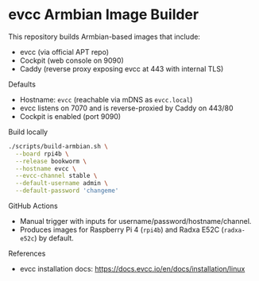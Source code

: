# evcc Armbian Image Builder

This repository builds Armbian-based images that include:

- evcc (via official APT repo)
- Cockpit (web console on 9090)
- Caddy (reverse proxy exposing evcc at 443 with internal TLS)

Defaults

- Hostname: `evcc` (reachable via mDNS as `evcc.local`)
- evcc listens on 7070 and is reverse-proxied by Caddy on 443/80
- Cockpit is enabled (port 9090)

Build locally

```bash
./scripts/build-armbian.sh \
  --board rpi4b \
  --release bookworm \
  --hostname evcc \
  --evcc-channel stable \
  --default-username admin \
  --default-password 'changeme'
```

GitHub Actions

- Manual trigger with inputs for username/password/hostname/channel.
- Produces images for Raspberry Pi 4 (`rpi4b`) and Radxa E52C (`radxa-e52c`) by default.

References

- evcc installation docs: https://docs.evcc.io/en/docs/installation/linux
